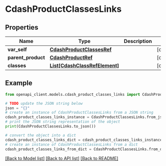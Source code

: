 # CdashProductClassesLinks


## Properties

Name | Type | Description | Notes
------------ | ------------- | ------------- | -------------
**var_self** | [**CdashProductClassesRef**](CdashProductClassesRef.md) |  | [optional] 
**parent_product** | [**CdashProductRef**](CdashProductRef.md) |  | [optional] 
**classes** | [**List[CdashClassRefElement]**](CdashClassRefElement.md) |  | [optional] 

## Example

```python
from openapi_client.models.cdash_product_classes_links import CdashProductClassesLinks

# TODO update the JSON string below
json = "{}"
# create an instance of CdashProductClassesLinks from a JSON string
cdash_product_classes_links_instance = CdashProductClassesLinks.from_json(json)
# print the JSON string representation of the object
print(CdashProductClassesLinks.to_json())

# convert the object into a dict
cdash_product_classes_links_dict = cdash_product_classes_links_instance.to_dict()
# create an instance of CdashProductClassesLinks from a dict
cdash_product_classes_links_from_dict = CdashProductClassesLinks.from_dict(cdash_product_classes_links_dict)
```
[[Back to Model list]](../README.md#documentation-for-models) [[Back to API list]](../README.md#documentation-for-api-endpoints) [[Back to README]](../README.md)


